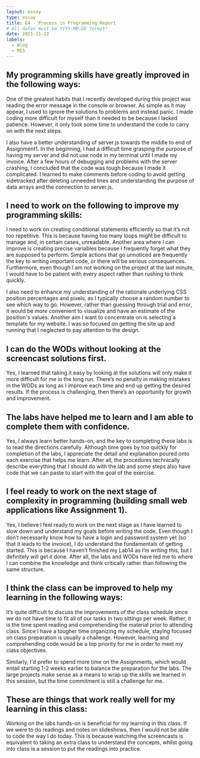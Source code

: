```yaml
---
layout: essay
type: essay
title: E4 - Process in Programming Report
# All dates must be YYYY-MM-DD format!
date: 2021-11-22
labels:
  - Blog
  - MIS
---
```


## My programming skills have greatly improved in the following ways:

One of the greatest habits that I recently developed during this project was reading the error message in the console or browser. As simple as it may appear, I used to ignore the solutions to problems and instead panic. I made coding more difficult for myself than it needed to be because I lacked patience. However, it only took some time to understand the code to carry on with the next steps. 

I also have a better understanding of server.js towards the middle to end of Assignment1. In the beginning, I had a difficult time grasping the purpose of having my server and did not use node in my terminal until I made my invoice. After a few hours of debugging and problems with the server crashing, I concluded that the code was tough because I made it complicated. I learned to make comments before coding to avoid getting sidetracked after deleting unneeded lines and understanding the purpose of data arrays and the connection to server.js.


## I need to work on the following to improve my programming skills:

I need to work on creating conditional statements efficiently so that it’s not too repetitive. This is because having too many loops might be difficult to manage and, in certain cases, unreadable. Another area where I can improve is creating precise variables because I frequently forget what they are supposed to perform. Simple actions that go unnoticed are frequently the key to writing important code, or there will be serious consequences. Furthermore, even though I am not working on the project at the last minute, I would have to be patient with every aspect rather than rushing to think quickly.

I also need to enhance my understanding of the rationale underlying CSS position percentages and pixels, as I typically choose a random number to see which way to go. However, rather than guessing through trial and error, it would be more convenient to visualize and have an estimate of the position's values. Another aim I want to concentrate on is selecting a template for my website. I was so focused on getting the site up and running that I neglected to pay attention to the design.

## I can do the WODs without looking at the screencast solutions first.

Yes, I learned that taking it easy by looking at the solutions will only make it more difficult for me in the long run. There’s no penalty in making mistakes in the WODs as long as I improve each time and end up getting the desired results. If the process is challenging, then there’s an opportunity for growth and improvement.

##  The labs have helped me to learn and I am able to complete them with confidence.

Yes, I always learn better hands-on, and the key to completing these labs is to read the directions carefully. Although time goes by too quickly for completion of the labs, I appreciate the detail and explanation poured onto each exercise that helps me learn. After all, the procedures technically describe everything that I should do with the lab and some steps also have code that we can paste to start with the goal of the exercise.

## I feel ready to work on the next stage of complexity in programming (building small web applications like Assignment 1).

Yes, I believe I feel ready to work on the next stage as I have learned to slow down and understand my goals before writing the code. Even though I don’t necessarily know how to have a login and password system yet (so that it leads to the invoice), I do understand the fundamentals of getting started. This is because I haven’t finished my Lab14 as I’m writing this, but I definitely will get it done. After all, the labs and WODs have led me to where I can combine the knowledge and think critically rather than following the same structure.

## I think the class can be improved to help my learning in the following ways:

It’s quite difficult to discuss the improvements of the class schedule since we do not have time to fit all of our tasks in two sittings per week. Rather, it is the time spent reading and comprehending the material prior to attending class. Since I have a tougher time organizing my schedule, staying focused on class preparation is usually a challenge. However, learning and comprehending code would be a top priority for me in order to meet my class objectives.

Similarly, I'd prefer to spend more time on the Assignments, which would entail starting 1-2 weeks earlier to balance the preparation for the labs. The large projects make sense as a means to wrap up the skills we learned in this session, but the time commitment is still a challenge for me. 

## These are things that work really well for my learning in this class:

Working on the labs hands-on is beneficial for my learning in this class. If we were to do readings and notes on slideshows, then I would not be able to code the way I do today. This is because watching the screencasts is equivalent to taking an extra class to understand the concepts, whilst going into class is a session to put the readings into practice.